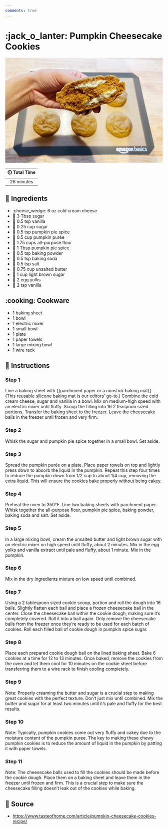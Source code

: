 ```yaml
---
comments: true
---
```

# :jack_o_lanter: Pumpkin Cheesecake Cookies

![Pumpkin Cheesecake Cookies](../assets/images/pumpkin-cheesecake-cookies.jpg)

| :timer_clock: Total Time |
|:-----------------------: |
| 26 minutes |

## :salt: Ingredients

- :cheese_wedge: 6 oz cold cream cheese
- :candy: 3 Tbsp sugar
- :icecream: 0.5 tsp vanilla
- :candy: 0.25 cup sugar
- :herb: 0.5 tsp pumpkin pie spice
- :jack_o_lantern: 0.5 cup pumpkin purée
- :ear_of_rice: 1.75 cups all-purpose flour
- :herb: 1 Tbsp pumpkin pie spice
- :dash: 0.5 tsp baking powder
- :cup_with_straw: 0.5 tsp baking soda
- :salt: 0.5 tsp salt
- :butter: 0.75 cup unsalted butter
- :maple_leaf: 1 cup light brown sugar
- :egg: 2 egg yolks
- :icecream: 2 tsp vanilla

## :cooking: Cookware

- 1 baking sheet
- 1 bowl
- 1 electric mixer
- 1 small bowl
- 1 plate
- 1 paper towels
- 1 large mixing bowl
- 1 wire rack

## :pencil: Instructions

### Step 1

Line a baking sheet with {}parchment paper or a nonstick baking mat{}. (This reusable silicone baking mat is our
editors’ go-to.)  Combine the cold cream cheese, sugar and vanilla in a bowl. Mix on medium-high speed with an
electric mixer until fluffy. Scoop the filling into 16 2 teaspoon sized portions. Transfer the baking sheet to the
freezer. Leave the cheesecake balls in the freezer until frozen and very firm.

### Step 2

Whisk the sugar and pumpkin pie spice together in a small bowl. Set aside.

### Step 3

Spread the pumpkin purée on a plate. Place paper towels on top and lightly press down to absorb the liquid in the
pumpkin. Repeat this step four times to reduce the pumpkin down from 1/2 cup to about 1/4 cup, removing the extra
liquid. This will ensure the cookies bake properly without being cakey.

### Step 4

Preheat the oven to 350°F. Line two baking sheets with parchment paper. Whisk together the all-purpose flour, pumpkin
pie spice, baking powder, baking soda and salt. Set aside.

### Step 5

In a large mixing bowl, cream the unsalted butter and light brown sugar with an electric mixer on high speed until
fluffy, about 2 minutes. Mix in the egg yolks and vanilla extract until pale and fluffy, about 1 minute. Mix in the
pumpkin.

### Step 6

Mix in the dry ingredients mixture on low speed until combined.

### Step 7

Using a 2 tablespoon sized cookie scoop, portion and roll the dough into 16 balls. Slightly flatten each ball and place
a frozen cheesecake ball in the center. Close the cheesecake ball within the cookie dough, making sure it’s completely
covered. Roll it into a ball again. Only remove the cheesecake balls from the freezer once they’re ready to be used
for each batch of cookies. Roll each filled ball of cookie dough in pumpkin spice sugar.

### Step 8

Place each prepared cookie dough ball on the lined baking sheet. Bake 6 cookies at a time for 12 to 13 minutes. Once
baked, remove the cookies from the oven and let them cool for 10 minutes on the cookie sheet before transferring them to
a wire rack to finish cooling completely.

### Step 9

Note: Properly creaming the butter and sugar is a crucial step to making great cookies with the perfect texture. Don’t
just mix until combined. Mix the butter and sugar for at least two minutes until it’s pale and fluffy for the best
results.

### Step 10

Note: Typically, pumpkin cookies come out very fluffy and cakey due to the moisture content of the pumpkin puree. The
key to making these chewy pumpkin cookies is to reduce the amount of liquid in the pumpkin by patting it with paper
towels.

### Step 11

Note: The cheesecake balls used to fill the cookies should be made before the cookie dough. Place them on a baking sheet
and leave them in the freezer until frozen and firm. This is a crucial step to make sure the cheesecake filling
doesn’t leak out of the cookies while baking.

## :link: Source

- <https://www.tasteofhome.com/article/pumpkin-cheesecake-cookies-recipe/>
